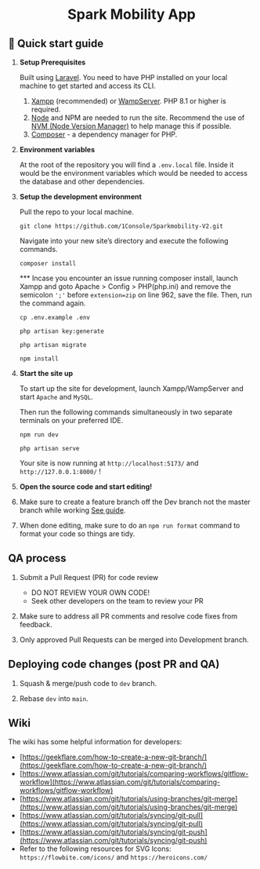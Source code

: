 <h1 align="center">
   Spark Mobility App
</h1>

## 🚀 Quick start guide

1.  **Setup Prerequisites**

    Built using [Laravel](https://laravel.com/). You need to have PHP installed on your local machine to get started and access its CLI.

    1. [Xampp](https://www.apachefriends.org/) (recommended) or [WampServer](https://www.wampserver.com/). PHP 8.1 or higher is required.
    2. [Node](https://nodejs.org/) and NPM are needed to run the site. Recommend the use of [NVM (Node Version Manager)](https://github.com/nvm-sh/nvm) to help manage this if possible.
    3. [Composer](https://getcomposer.org/) - a dependency manager for PHP.

2.  **Environment variables**

    At the root of the repository you will find a `.env.local` file. Inside it would be the environment variables which would be needed to access the database and other dependencies.

3.  **Setup the development environment**

    Pull the repo to your local machine.

    ```shell
    git clone https://github.com/1Console/Sparkmobility-V2.git
    ```

    Navigate into your new site’s directory and execute the following commands.

    ```shell
    composer install
    ```

    \*\*\* Incase you encounter an issue running composer install, launch Xampp and goto Apache > Config > PHP(php.ini) and remove the semicolon `';'` before `extension=zip` on line 962, save the file. Then, run the command again.

    ```shell
    cp .env.example .env
    ```

    ```shell
    php artisan key:generate
    ```

    ```shell
    php artisan migrate
    ```

    ```shell
    npm install
    ```

4.  **Start the site up**

    To start up the site for development, launch Xampp/WampServer and start `Apache` and `MySQL`.

    Then run the following commands simultaneously in two separate terminals on your preferred IDE.

    ```shell
    npm run dev
    ```

    ```shell
    php artisan serve
    ```

    Your site is now running at `http://localhost:5173/` and `http://127.0.0.1:8000/` !

5.  **Open the source code and start editing!**

6.  Make sure to create a feature branch off the Dev branch not the master branch while working [See guide](https://geekflare.com/how-to-create-a-new-git-branch/).

7. When done editing, make sure to do an `npm run format` command to format your code so things are tidy.

## QA process

1. Submit a Pull Request (PR) for code review

    - DO NOT REVIEW YOUR OWN CODE!
    - Seek other developers on the team to review your PR

2. Make sure to address all PR comments and resolve code fixes from feedback.

3. Only approved Pull Requests can be merged into Development branch.

## Deploying code changes (post PR and QA)

1. Squash & merge/push code to `dev` branch.

2. Rebase `dev` into `main`.

## Wiki

The wiki has some helpful information for developers:

-   [https://geekflare.com/how-to-create-a-new-git-branch/](https://geekflare.com/how-to-create-a-new-git-branch/)
-   [https://www.atlassian.com/git/tutorials/comparing-workflows/gitflow-workflow](https://www.atlassian.com/git/tutorials/comparing-workflows/gitflow-workflow)
-   [https://www.atlassian.com/git/tutorials/using-branches/git-merge](https://www.atlassian.com/git/tutorials/using-branches/git-merge)
-   [https://www.atlassian.com/git/tutorials/syncing/git-pull](https://www.atlassian.com/git/tutorials/syncing/git-pull)
-   [https://www.atlassian.com/git/tutorials/syncing/git-push](https://www.atlassian.com/git/tutorials/syncing/git-push)
- Refer to the following resources for SVG Icons: `https://flowbite.com/icons/` and `https://heroicons.com/`
